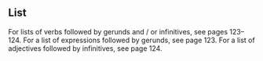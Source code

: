 
## List
For lists of verbs followed by gerunds and / or infinitives, see pages 123–124. For a list of expressions followed by gerunds, see page 123. For a list of adjectives followed by infinitives, see page 124.
<!--stackedit_data:
eyJoaXN0b3J5IjpbLTYzNTkwNDQ0OCw3MzA5OTgxMTZdfQ==
-->